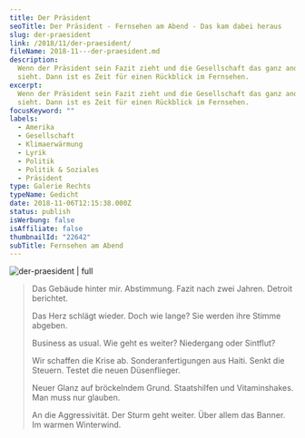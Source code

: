 ```yaml
---
title: Der Präsident
seoTitle: Der Präsident - Fernsehen am Abend - Das kam dabei heraus
slug: der-praesident
link: /2018/11/der-praesident/
fileName: 2018-11---der-praesident.md
description:
  Wenn der Präsident sein Fazit zieht und die Gesellschaft das ganz anders
  sieht. Dann ist es Zeit für einen Rückblick im Fernsehen.
excerpt:
  Wenn der Präsident sein Fazit zieht und die Gesellschaft das ganz anders
  sieht. Dann ist es Zeit für einen Rückblick im Fernsehen.
focusKeyword: ""
labels:
  - Amerika
  - Gesellschaft
  - Klimaerwärmung
  - Lyrik
  - Politik
  - Politik & Soziales
  - Präsident
type: Galerie Rechts
typeName: Gedicht
date: 2018-11-06T12:15:38.000Z
status: publish
isWerbung: false
isAffiliate: false
thumbnailId: "22642"
subTitle: Fernsehen am Abend
---
```


![der-praesident | full](http://cardamonchai.com/wp-content/uploads/2018/11/2012-06-england_11354997806_o-960x639.jpg)

<blockquote>Das Gebäude hinter mir.
Abstimmung.
Fazit nach zwei Jahren.
Detroit berichtet.

Das Herz schlägt wieder. Doch wie lange? Sie werden ihre Stimme abgeben.

Business as usual. Wie geht es weiter? Niedergang oder Sintflut?

Wir schaffen die Krise ab. Sonderanfertigungen aus Haiti. Senkt die Steuern.
Testet die neuen Düsenflieger.

Neuer Glanz auf bröckelndem Grund. Staatshilfen und Vitaminshakes. Man muss nur
glauben.

An die Aggressivität. Der Sturm geht weiter. Über allem das Banner. Im warmen
Winterwind.</blockquote> &nbsp;

